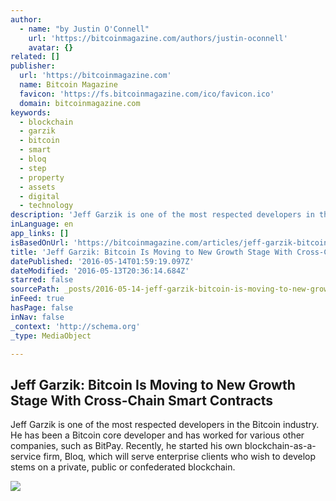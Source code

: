 ```yaml
---
author:
  - name: "by Justin O'Connell"
    url: 'https://bitcoinmagazine.com/authors/justin-oconnell'
    avatar: {}
related: []
publisher:
  url: 'https://bitcoinmagazine.com'
  name: Bitcoin Magazine
  favicon: 'https://fs.bitcoinmagazine.com/ico/favicon.ico'
  domain: bitcoinmagazine.com
keywords:
  - blockchain
  - garzik
  - bitcoin
  - smart
  - bloq
  - step
  - property
  - assets
  - digital
  - technology
description: 'Jeff Garzik is one of the most respected developers in the Bitcoin industry. He has been a Bitcoin core developer and has worked for various other companies, such as BitPay. Recently, he started his own blockchain-as-a-service firm, Bloq, which will serve enterprise clients who wish to develop stems on a private, public or confederated blockchain.'
inLanguage: en
app_links: []
isBasedOnUrl: 'https://bitcoinmagazine.com/articles/jeff-garzik-bitcoin-is-moving-to-new-growth-stage-with-cross-chain-smart-contracts-1463166215'
title: 'Jeff Garzik: Bitcoin Is Moving to New Growth Stage With Cross-Chain Smart Contracts'
datePublished: '2016-05-14T01:59:19.097Z'
dateModified: '2016-05-13T20:36:14.684Z'
starred: false
sourcePath: _posts/2016-05-14-jeff-garzik-bitcoin-is-moving-to-new-growth-stage-with-cros.md
inFeed: true
hasPage: false
inNav: false
_context: 'http://schema.org'
_type: MediaObject

---
```

<article style=""><h1>Jeff Garzik: Bitcoin Is Moving to New Growth Stage With Cross-Chain Smart Contracts</h1><p>Jeff Garzik is one of the most respected developers in the Bitcoin industry. He has been a Bitcoin core developer and has worked for various other companies, such as BitPay. Recently, he started his own blockchain-as-a-service firm, Bloq, which will serve enterprise clients who wish to develop stems on a private, public or confederated blockchain.</p><img src="https://fs.bitcoinmagazine.com/img/articles/jeff-garzik-bitcoin-is-moving-to-new-growth-stage-with-cross-chain-smart-contracts.jpg" /></article>